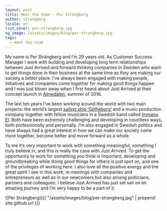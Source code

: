 ```yaml
---
layout: post
title: Meet the team - Per Strängberg
author: strangberg
locale: en
list_cover: per-strangberg.jpg
og_image: /assets/images/blog/per-strangberg.jpg
tags:
  - meet the team
---
```


My name is Per Strängberg and I’m 29 years old. As Customer Success Manager I work with building and developing long term relationships between Just Arrived and forward thinking companies in Sweden who want to get things done in their business at the same time as they are making our society a better place. I’ve always been engaged with making people, initiatives and companies come together for making good things happen and I was just blown away when I first heard about Just Arrived at their concept launch in [Almedalen](http://justarrived.se/almedalen), summer of 2016.

The last ten years I’ve been working around the world with two main projects: the world’s largest [sailing ship ‘Götheborg’](http://www.soic.se/) and a music production company together with fellow musicians in a Swedish band called [Immanu El](http://www.immanu-el.com/). Both have been extremely challenging and developing in countless ways, both professionally and personally. I’m also engaged in Swedish politics and have always had a great interest in how we can make our society come more together, become better and move forward as a whole.

To me it’s very important to work with something meaningful, something I truly believe in, and this is really the case with Just Arrived. To get the opportunity to work for something you think is important, developing and groundbreaking while doing good things for others is just spot on, and one of the privileges of working here. I also love all the positive energy and the great spirit I see in this work, in meetings with companies and entrepreneurs as well as in our newcomers but also among politicians, partners and colleagues. I believe Just Arrived has just set sail on an amazing journey and I’m very happy to be a part of it.

![Per Strängberg]({{ "/assets/images/blog/per-strangberg.jpg" | prepend: site.github.url }})
